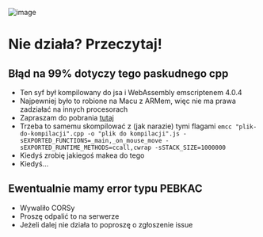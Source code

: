 ![image](https://github.com/user-attachments/assets/c0b0c966-1900-4ad0-937f-25f075c74d52)

# Nie działa? Przeczytaj!
## Błąd na 99% dotyczy tego paskudnego cpp
- Ten syf był kompilowany do jsa i WebAssembly emscriptenem 4.0.4
- Najpewniej było to robione na Macu z ARMem, więc nie ma prawa zadziałać na innych procesorach
- Zapraszam do pobrania [tutaj](https://emscripten.org/docs/getting_started/downloads.html)
- Trzeba to samemu skompilować z (jak narazie) tymi flagami `emcc "plik-do-kompilacji".cpp -o "plik do kompilacji".js -sEXPORTED_FUNCTIONS=_main,_on_mouse_move -sEXPORTED_RUNTIME_METHODS=ccall,cwrap -sSTACK_SIZE=1000000`
- Kiedyś zrobię jakiegoś makea do tego
- Kiedyś...

## Ewentualnie mamy error typu PEBKAC
- Wywaliło CORSy
- Proszę odpalić to na serwerze
- Jeżeli dalej nie działa to poproszę o zgłoszenie issue
